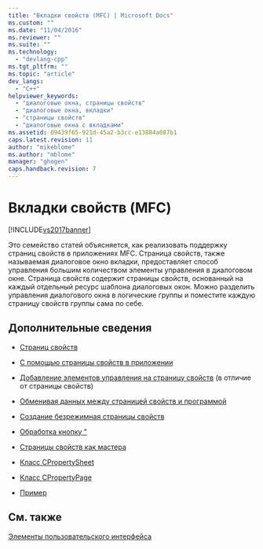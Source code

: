 ```yaml
---
title: "Вкладки свойств (MFC) | Microsoft Docs"
ms.custom: ""
ms.date: "11/04/2016"
ms.reviewer: ""
ms.suite: ""
ms.technology: 
  - "devlang-cpp"
ms.tgt_pltfrm: ""
ms.topic: "article"
dev_langs: 
  - "C++"
helpviewer_keywords: 
  - "диалоговые окна, страницы свойств"
  - "диалоговые окна, вкладки"
  - "страницы свойств"
  - "диалоговые окна с вкладками"
ms.assetid: 09439f65-921d-45a2-b3cc-e13884a087b1
caps.latest.revision: 11
author: "mikeblome"
ms.author: "mblome"
manager: "ghogen"
caps.handback.revision: 7
---
```

# Вкладки свойств (MFC)
[!INCLUDE[vs2017banner](../assembler/inline/includes/vs2017banner.md)]

Это семейство статей объясняется, как реализовать поддержку страниц свойств в приложениях MFC.  Страница свойств, также называемая диалоговое окно вкладки, предоставляет способ управления большим количеством элементы управления в диалоговом окне.  Страница свойств содержит страницы свойств, основанный на каждый отдельный ресурс шаблона диалоговых окон.  Можно разделить управления диалогового окна в логические группы и поместите каждую страницу свойств группы сама по себе.  
  
## Дополнительные сведения  
  
-   [Страниц свойств](../mfc/property-sheets-and-property-pages-in-mfc.md)  
  
-   [С помощью страницы свойств в приложении](../mfc/using-property-sheets-in-your-application.md)  
  
-   [Добавление элементов управления на страницу свойств](../mfc/adding-controls-to-a-property-sheet.md) \(в отличие от страницы свойств\)  
  
-   [Обменивая данных между страницей свойств и программой](../mfc/exchanging-data.md)  
  
-   [Создание безрежимная страницы свойств](../mfc/creating-a-modeless-property-sheet.md)  
  
-   [Обработка кнопку "](../mfc/handling-the-apply-button.md)  
  
-   [Страницы свойств как мастера](../mfc/property-sheets-as-wizards.md)  
  
-   [Класс CPropertySheet](../mfc/reference/cpropertysheet-class.md)  
  
-   [Класс CPropertyPage](../mfc/reference/cpropertypage-class.md)  
  
-   [Пример](../top/visual-cpp-samples.md)  
  
## См. также  
 [Элементы пользовательского интерфейса](../mfc/user-interface-elements-mfc.md)